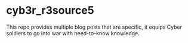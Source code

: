 # cyb3r_r3source5
This repo provides multiple blog posts that are specific, it equips Cyber soldiers to go into war with need-to-know knowledge. 
